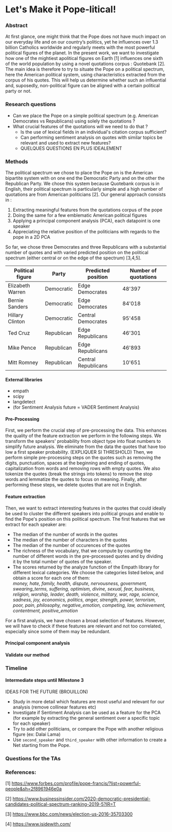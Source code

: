 # Let's Make it Pope-litical!

### Abstract
At first glance, one might think that the Pope does not have much impact on our everyday life and on our country’s politics, yet he influences over 1.3 billion Catholics worldwide and regularly meets with the most powerful political figures of the planet. In the present work, we want to investigate how one of the mightiest apolitical figures on Earth [1] influences one sixth of the world population by using a novel quotations corpus : Quotebank [2]. The main idea is therefore to try to situate the Pope on a political spectrum, here the American political system, using characteristics extracted from the corpus of his quotes. This will help us determine whether such an influential and, suposedly, non-political figure can be aligned with a certain political party or not.
### Research questions

* Can we place the Pope on a simple political spectrum (e.g. American Democrates vs Republicans) using solely the quotations ?
* What crucial features of the quotations will we need to do that ?
  * Is the use of lexical fields in an individual's citation corpus sufficient?
  * Can performing sentiment analysis on quotes with similar topics be relevant and used to extract new features?
  * QUELQUES QUESTIONS EN PLUS IDEALEMENT

### Methods

The political spectrum we chose to place the Pope on is the American bipartite system with on one end the Democratic Party and on the other the Republican Party. We chose this system because Quotebank corpus is in English, their political spectrum is particularly simple and a high number of quotations are from American politicians [2]. Our general approach consists in :
1. Extracting meaningful features from the quotations corpus of the pope
2. Doing the same for a few emblematic American political figures 
3. Applying a principal component analysis (PCA), each datapoint is one speaker
4. Appreciating the relative position of the politicians with regards to the pope in a 2D PCA

So far, we chose three Democrates and three Republicans with a substantial number of quotes and with varied predicted position on the political spectrum (either central or on the edge of the spectrum) [3,4,5].

| Political figure | Party      | Predicted position   | Number of quotations |
|------------------|------------|----------------------|----------------------|
| Elizabeth Warren | Democratic | Edge Democrates      | 48'397               |
| Bernie Sanders   | Democratic | Edge Democrates      | 84'018               |
| Hillary Clinton  | Democratic | Central Democrates   | 95'458               |
| Ted Cruz         | Republican| Edge Republicans     | 46'301               |
| Mike Pence       | Republican| Edge Republicans     | 46'893               |
| Mitt Romney      | Republican| Central Republicans  | 10'651               |

#### External libraries
* empath
* scipy
* langdetect
* (for Sentiment Analysis future = VADER Sentiment Analysis)
#### Pre-Processing
First, we perform the crucial step of pre-processing the data. This enhances the quality of the feature extraction we perform in the following steps. We transform the speakers' probability from object type into float numbers to simplify future analysis. We eliminate from the data the quotes that have too low a first speaker probability. (EXPLIQUER SI THRESHOLD) Then, we perform simple pre-processing steps on the quotes such as removing the digits, punctuation, spaces at the beginning and ending of quotes, capitalization from words and removing rows with empty quotes. We also tokenize the quotes (break the strings into tokens) to remove the stop words and lemmatize the quotes to focus on meaning. Finally, after performing these steps, we delete quotes that are not in English.

#### Feature extraction
Then, we want to extract interesting features in the quotes that could ideally be used to cluster the different speakers into political groups and enable to find the Pope's position on this political spectrum. The first features that we extract for each speaker are:
* The median of the number of words in the quotes
* The median of the number of characters in the quotes
* The median of the number of occurences of the quotes
* The richness of the vocabulary, that we compute by counting the number of different words in the pre-processed quotes and by dividing it by the total number of quotes of the speaker.
* The scores returned by the analyze function of the Empath library for different lexical categories. We choose the categories listed below, and obtain a score for each one of them:  
*money, hate, family, health, dispute, nervousness, government, swearing_terms, suffering, optimism, divine, sexual, fear, business, religion, worship, leader, death, violence, military, war, rage, science, sadness, joy, economics, politics, anger, strength, power, terrorism, poor, pain, philosophy, negative_emotion, competing, law, achievement, contentment, positive_emotion*

For a first analysis, we have chosen a broad selection of features. However, we will have to check if these features are relevant and not too correlated, especially since some of them may be redundant.
   
#### Principal component analysis

#### Validate our method


### Timeline

#### Intermediate steps until Milestone 3
IDEAS FOR THE FUTURE (BROUILLON)
* Study in more detail which features are most useful and relevant for our analysis (remove collinear features etc)
* Investigate if Sentiment Analysis can be used as a feature for the PCA (for example by extracting the general sentiment over a specific topic for each speaker)
* Try to add other politicians, or compare the Pope with another religious figure (ex: Dalai Lama)
* Use `second_speaker` and `third_speaker` with other information to create a Net starting from the Pope.

### Questions for the TAs


### References:
[1] https://www.forbes.com/profile/pope-francis/?list=powerful-people&sh=2f8961946e0a

[2] https://www.businessinsider.com/2020-democratic-presidential-candidates-political-spectrum-ranking-2019-5?IR=T

[3] https://www.bbc.com/news/election-us-2016-35703300

[4] https://www.isidewith.com/



